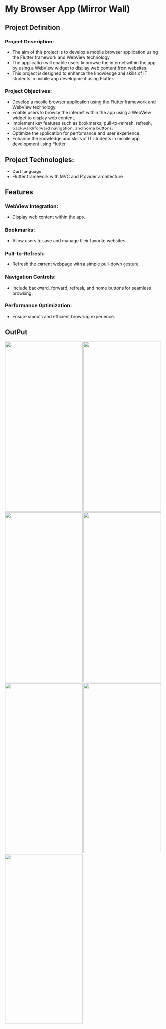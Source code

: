 # My Browser App (Mirror Wall)
## Project Definition
### Project Description:
- The aim of this project is to develop a mobile browser application using the Flutter framework and WebView technology.
- The application will enable users to browse the internet within the app by using a WebView widget to display web content from websites.
- This project is designed to enhance the knowledge and skills of IT students in mobile app development using Flutter.

### Project Objectives:

- Develop a mobile browser application using the Flutter framework and WebView technology.
- Enable users to browse the internet within the app using a WebView widget to display web content.
- Implement key features such as bookmarks, pull-to-refresh, refresh, backward/forward navigation, and home buttons.
- Optimize the application for performance and user experience.
- Enhance the knowledge and skills of IT students in mobile app development using Flutter.

## Project Technologies:

- Dart language
- Flutter framework with MVC and Provider architecture

## Features
### WebView Integration: 
- Display web content within the app.
### Bookmarks: 
- Allow users to save and manage their favorite websites.
### Pull-to-Refresh: 
- Refresh the current webpage with a simple pull-down gesture.
### Navigation Controls: 
- Include backward, forward, refresh, and home buttons for seamless browsing.
### Performance Optimization: 
- Ensure smooth and efficient browsing experience.

## OutPut
<img src="https://github.com/Vinisha0306/Mirror-Wall/assets/143987696/620e59c7-4f70-4efa-b042-f24d04dd55b7" width="250" height="550">
<img src="https://github.com/Vinisha0306/Mirror-Wall/assets/143987696/6afeaaa2-6a8a-44c7-8959-c2c1595272d6" width="250" height="550">
<img src="https://github.com/Vinisha0306/Mirror-Wall/assets/143987696/6d8945f3-8706-412d-b32c-9d28cf36167e" width="250" height="550">
<img src="https://github.com/Vinisha0306/Mirror-Wall/assets/143987696/ba731cce-0c04-479d-b03d-860564246183" width="250" height="550">
<img src="https://github.com/Vinisha0306/Mirror-Wall/assets/143987696/41879088-73e2-4449-b06a-c4a59769439a" width="250" height="550">
<img src="https://github.com/Vinisha0306/Mirror-Wall/assets/143987696/d133e727-336c-467d-8f79-941ef179d326" width="250" height="550">
<img src="https://github.com/Vinisha0306/Mirror-Wall/assets/143987696/bfb7e6a9-d3cd-4bda-aeb1-bf9e6ce98b63" width="250" height="550">
